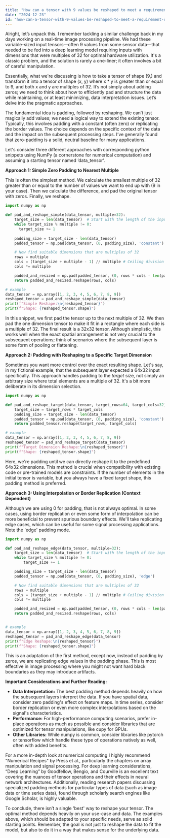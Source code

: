 ```yaml
---
title: "How can a tensor with 9 values be reshaped to meet a requirement of multiples of 32?"
date: "2024-12-23"
id: "how-can-a-tensor-with-9-values-be-reshaped-to-meet-a-requirement-of-multiples-of-32"
---
```


Alright, let’s unpack this. I remember tackling a similar challenge back in my days working on a real-time image processing pipeline. We had these variable-sized input tensors—often 9 values from some sensor data—that needed to be fed into a deep learning model requiring inputs with dimensions that were multiples of 32 for optimal hardware utilization. It's a classic problem, and the solution is rarely a one-liner; it often involves a bit of careful manipulation.

Essentially, what we're discussing is how to take a tensor of shape (9,) and transform it into a tensor of shape (x, y) where x * y is greater than or equal to 9, and both x and y are multiples of 32. It’s not simply about adding zeros; we need to think about how to efficiently pad and structure the data while maintaining, or at least minimizing, data interpretation issues. Let’s delve into the pragmatic approaches.

The fundamental idea is padding, followed by reshaping. We can’t just magically add values; we need a logical way to extend the existing tensor. Typically, this involves padding with a constant (often zero) or replicating the border values. The choice depends on the specific context of the data and the impact on the subsequent processing steps. I’ve generally found that zero-padding is a solid, neutral baseline for many applications.

Let's consider three different approaches with corresponding python snippets using NumPy (a cornerstone for numerical computation) and assuming a starting tensor named ‘data_tensor’.

**Approach 1: Simple Zero Padding to Nearest Multiple**

This is often the simplest method. We calculate the smallest multiple of 32 greater than or equal to the number of values we want to end up with (9 in your case). Then we calculate the difference, and pad the original tensor with zeros. Finally, we reshape.

```python
import numpy as np

def pad_and_reshape_simple(data_tensor, multiple=32):
    target_size = len(data_tensor)  # Start with the length of the input
    while target_size % multiple != 0:
      target_size += 1
    
    padding_size = target_size - len(data_tensor)
    padded_tensor = np.pad(data_tensor, (0, padding_size), 'constant')

    # Now find suitable dimensions that are multiples of 32
    rows = multiple
    cols = (target_size + multiple - 1) // multiple # Ceiling division to round up
    cols *= multiple

    padded_and_resized = np.pad(padded_tensor, (0, rows * cols - len(padded_tensor)), 'constant') # Pad again to make it a proper rectangle
    return padded_and_resized.reshape(rows, cols)

# example
data_tensor = np.array([1, 2, 3, 4, 5, 6, 7, 8, 9])
reshaped_tensor = pad_and_reshape_simple(data_tensor)
print(f"Simple Reshape:\n{reshaped_tensor}")
print(f"Shape: {reshaped_tensor.shape}")
```

In this snippet, we first pad the tensor up to the next multiple of 32. We then pad the one dimension tensor to make it fit in a rectangle where each side is a multiple of 32. The final result is a 32x32 tensor. Although simplistic, this works well when the exact spatial arrangement is not very crucial to the subsequent operations; think of scenarios where the subsequent layer is some form of pooling or flattening.

**Approach 2: Padding with Reshaping to a Specific Target Dimension**

Sometimes you want more control over the exact resulting shape. Let's say, in my fictional example, that the subsequent layer expected a 64x32 input specifically. This approach handles padding to the *target* size, not simply an arbitrary size where total elements are a multiple of 32. It's a bit more deliberate in its dimension selection.

```python
import numpy as np

def pad_and_reshape_target(data_tensor, target_rows=64, target_cols=32):
    target_size = target_rows * target_cols
    padding_size = target_size - len(data_tensor)
    padded_tensor = np.pad(data_tensor, (0, padding_size), 'constant')
    return padded_tensor.reshape(target_rows, target_cols)

# example
data_tensor = np.array([1, 2, 3, 4, 5, 6, 7, 8, 9])
reshaped_tensor = pad_and_reshape_target(data_tensor)
print(f"Target Dimension Reshape:\n{reshaped_tensor}")
print(f"Shape: {reshaped_tensor.shape}")
```

Here, we're padding until we can directly reshape it to the predefined 64x32 dimensions. This method is crucial when compatibility with existing code or pre-trained models are constraints. If the number of elements in the initial tensor is variable, but you always have a fixed target shape, this padding method is preferred.

**Approach 3: Using Interpolation or Border Replication (Context Dependent)**

Although we are using 0 for padding, that is not always optimal. In some cases, using border replication or even some form of interpolation can be more beneficial to prevent spurious boundary effects. We'll take replicating edge cases, which can be useful for some signal processing applications. Note the 'edge' padding mode.

```python
import numpy as np

def pad_and_reshape_edge(data_tensor, multiple=32):
    target_size = len(data_tensor)  # Start with the length of the input
    while target_size % multiple != 0:
        target_size += 1

    padding_size = target_size - len(data_tensor)
    padded_tensor = np.pad(data_tensor, (0, padding_size), 'edge')

    # Now find suitable dimensions that are multiples of 32
    rows = multiple
    cols = (target_size + multiple - 1) // multiple # Ceiling division to round up
    cols *= multiple

    padded_and_resized = np.pad(padded_tensor, (0, rows * cols - len(padded_tensor)), 'edge') # Pad again to make it a proper rectangle
    return padded_and_resized.reshape(rows, cols)


# example
data_tensor = np.array([1, 2, 3, 4, 5, 6, 7, 8, 9])
reshaped_tensor = pad_and_reshape_edge(data_tensor)
print(f"Edge Reshape:\n{reshaped_tensor}")
print(f"Shape: {reshaped_tensor.shape}")
```

This is an adaptation of the first method, except now, instead of padding by zeros, we are replicating edge values in the padding phase. This is most effective in image processing where you might not want hard black boundaries as they may introduce artifacts.

**Important Considerations and Further Reading:**

*   **Data Interpretation:** The best padding method depends heavily on how the subsequent layers interpret the data. If you have spatial data, consider zero padding's effect on feature maps. In time series, consider border replication or even more complex interpolations based on the signal's characteristics.
*   **Performance:** For high-performance computing scenarios, prefer in-place operations as much as possible and consider libraries that are optimized for tensor manipulations, like cupy for GPUs.
*  **Other Libraries:** While numpy is common, consider libraries like pytorch or tensorflow which handle these type of operations natively as well, often with added benefits.

For a more in-depth look at numerical computing I highly recommend "Numerical Recipes" by Press et al., particularly the chapters on array manipulation and signal processing. For deep learning considerations, “Deep Learning” by Goodfellow, Bengio, and Courville is an excellent text covering the nuances of tensor operations and their effects in neural network architectures. Additionally, reading research papers discussing specialized padding methods for particular types of data (such as image data or time series data), found through scholarly search engines like Google Scholar, is highly valuable.

To conclude, there isn’t a single 'best' way to reshape your tensor. The optimal method depends heavily on your use-case and data. The examples above, which should be adapted to your specific needs, serve as solid starting points. Remember, the goal is not just to reshape the data to fit the model, but also to do it in a way that makes sense for the underlying data.

